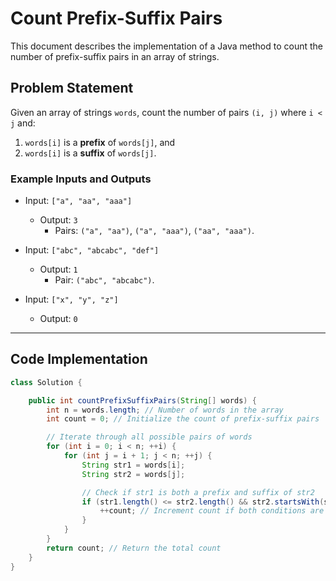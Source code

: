 # Count Prefix-Suffix Pairs

This document describes the implementation of a Java method to count the number of prefix-suffix pairs in an array of strings.

## Problem Statement

Given an array of strings `words`, count the number of pairs `(i, j)` where `i < j` and:
1. `words[i]` is a **prefix** of `words[j]`, and
2. `words[i]` is a **suffix** of `words[j]`.

### Example Inputs and Outputs

- Input: `["a", "aa", "aaa"]`
  - Output: `3`  
    - Pairs: `("a", "aa")`, `("a", "aaa")`, `("aa", "aaa")`.

- Input: `["abc", "abcabc", "def"]`
  - Output: `1`
    - Pair: `("abc", "abcabc")`.

- Input: `["x", "y", "z"]`
  - Output: `0`

---

## Code Implementation

```java
class Solution {

    public int countPrefixSuffixPairs(String[] words) {
        int n = words.length; // Number of words in the array
        int count = 0; // Initialize the count of prefix-suffix pairs

        // Iterate through all possible pairs of words
        for (int i = 0; i < n; ++i) {
            for (int j = i + 1; j < n; ++j) {
                String str1 = words[i];
                String str2 = words[j];

                // Check if str1 is both a prefix and suffix of str2
                if (str1.length() <= str2.length() && str2.startsWith(str1) && str2.endsWith(str1)) {
                    ++count; // Increment count if both conditions are met
                }
            }
        }
        return count; // Return the total count
    }
}
